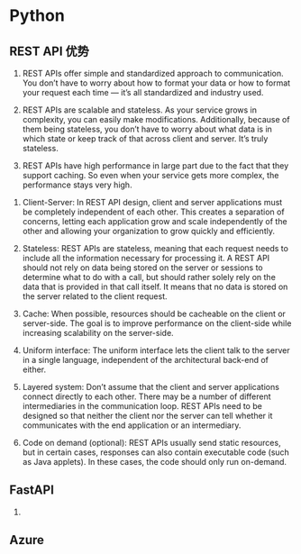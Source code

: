 # Python

## REST API 优势

1. REST APIs offer simple and standardized approach to communication. You don’t have to worry about how to format your data or how to format your request each time — it’s all standardized and industry used.

2. REST APIs are scalable and stateless. As your service grows in complexity, you can easily make modifications. Additionally, because of them being stateless, you don’t have to worry about what data is in which state or keep track of that across client and server. It’s truly stateless.

3. REST APIs have high performance in large part due to the fact that they support caching. So even when your service gets more complex, the performance stays very high.

1) Client-Server: In REST API design, client and server applications must be completely independent of each other. This creates a separation of concerns, letting each application grow and scale independently of the other and allowing your organization to grow quickly and efficiently.

2) Stateless: REST APIs are stateless, meaning that each request needs to include all the information necessary for processing it. A REST API should not rely on data being stored on the server or sessions to determine what to do with a call, but should rather solely rely on the data that is provided in that call itself. It means that no data is stored on the server related to the client request.

3) Cache: When possible, resources should be cacheable on the client or server-side. The goal is to improve performance on the client-side while increasing scalability on the server-side.

4) Uniform interface: The uniform interface lets the client talk to the server in a single language, independent of the architectural back-end of either.

5) Layered system: Don’t assume that the client and server applications connect directly to each other. There may be a number of different intermediaries in the communication loop. REST APIs need to be designed so that neither the client nor the server can tell whether it communicates with the end application or an intermediary.

6) Code on demand (optional): REST APIs usually send static resources, but in certain cases, responses can also contain executable code (such as Java applets). In these cases, the code should only run on-demand.

## FastAPI

1.

## Azure
